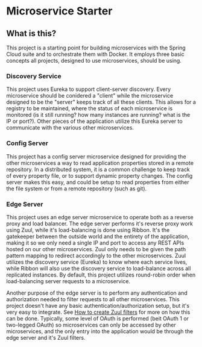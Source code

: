 # Microservice Starter
## What is this?
This project is a starting point for building microservices with the Spring Cloud suite and to orchestrate them with Docker. It employs three basic
concepts all projects, designed to use microservices, should be using.

### Discovery Service
This project uses Eureka to support client-server discovery. Every microservice should be conidered a "client" while the microservice
designed to be the "server" keeps track of all these clients. This allows for a registry to be maintained, where the status of each microservice
is monitored (is it still running? how many instances are running? what is the IP or port?). Other pieces of the application utilize this
Eureka server to communicate with the various other microservices.

### Config Server
This project has a config server microservice designed for providing the other microservices a way to read application properties stored
in a remote repository. In a distributed system, it is a common challenge to keep track of every property file, or to support dynamic property changes.
The config server makes this easy, and could be setup to read properties from either the file system or from a remote repository (such as git).

### Edge Server
This project uses an edge server microservice to operate both as a reverse proxy and load balancer. The edge server performs it's reverse proxy
work using Zuul, while it's load-balancing is done using Ribbon. It's the gatekeeper between the outside world and the entirety of the application,
making it so we only need a single IP and port to access any REST APIs hosted on our other microservices. Zuul only needs to be given the path
pattern mapping to redirect accordingly to the other microservices. Zuul utilizes the discovery service (Eureka) to know where each service lives,
while Ribbon will also use the discovery service to load-balance across all replicated instances. By default, this project utilizes round-robin
order when load-balancing server requests to a microservice.

Another purpose of the edge server is to perform any authentication and authorization needed to filter requests to all other microservices.
This project doesn't have any basic authentication/authorization setup, but it's very easy to integrate. See [How to create Zuul filters](https://github.com/Netflix/zuul/wiki/Writing-Filters)
for more on how this can be done. Typically, some level of OAuth is performed (beit OAuth 1 or two-legged OAuth) so microservices can only
be accessed by other microservices, and the only entry into the application would be through the edge server and it's Zuul filters.
